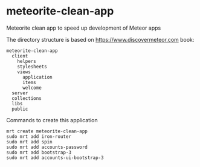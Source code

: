 meteorite-clean-app
===================

Meteorite clean app to speed up development of Meteor apps

The directory structure is based on https://www.discovermeteor.com book:

    meteorite-clean-app
      client
        helpers
        stylesheets
        views
          application
          items
          welcome
      server
      collections
      libs
      public

Commands to create this application

    mrt create meteorite-clean-app
    sudo mrt add iron-router
    sudo mrt add spin
    sudo mrt add accounts-password
    sudo mrt add bootstrap-3
    sudo mrt add accounts-ui-bootstrap-3
